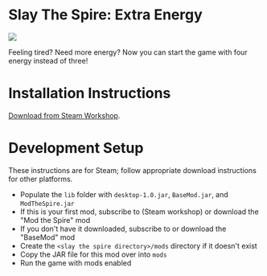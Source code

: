 # Slay The Spire: Extra Energy

![](media/screenshot.png)

Feeling tired? Need more energy? Now you can start the game with four energy instead of three!

# Installation Instructions

[Download from Steam Workshop](https://steamcommunity.com/sharedfiles/filedetails/?id=2977410511).

# Development Setup

These instructions are for Steam; follow appropriate download instructions for other platforms.

- Populate the `lib` folder with `desktop-1.0.jar`, `BaseMod.jar`, and `ModTheSpire.jar`
- If this is your first mod, subscribe to (Steam workshop) or download the "Mod the Spire" mod
- If you don't have it downloaded, subscribe to or download the "BaseMod" mod
- Create the `<slay the spire directory>/mods` directory if it doesn't exist
- Copy the JAR file for this mod over into `mods`
- Run the game with mods enabled

